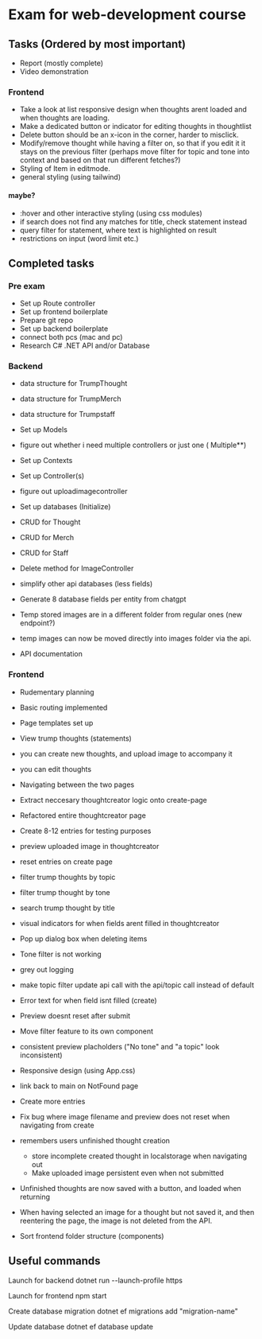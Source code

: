 # Exam for web-development course

## Tasks (Ordered by most important)
- Report (mostly complete)
- Video demonstration

### Frontend
- Take a look at list responsive design when thoughts arent loaded and when thoughts are loading.
- Make a dedicated button or indicator for editing thoughts in thoughtlist 
- Delete button should be an x-icon in the corner, harder to misclick.
- Modify/remove thought while having a filter on, so that if you edit it it stays on the previous filter (perhaps move filter for topic and tone into context and based on that run different fetches?)
- Styling of Item in editmode.
- general styling (using tailwind) 


#### maybe?
- :hover and other interactive styling (using css modules)
- if search does not find any matches for title, check statement instead
- query filter for statement, where text is highlighted on result
- restrictions on input (word limit etc.)

## Completed tasks
### Pre exam
- Set up Route controller
- Set up frontend boilerplate
- Prepare git repo
- Set up backend boilerplate
- connect both pcs (mac and pc) 
- Research C# .NET API and/or Database

### Backend
- data structure for TrumpThought
- data structure for TrumpMerch
- data structure for Trumpstaff

- Set up Models

- figure out whether i need multiple controllers or just one ( Multiple**)

- Set up Contexts
- Set up Controller(s)
- figure out uploadimagecontroller
- Set up databases (Initialize)

- CRUD for Thought
- CRUD for Merch
- CRUD for Staff

- Delete method for ImageController
- simplify other api databases (less fields)
- Generate 8 database fields per entity from chatgpt
- Temp stored images are in a different folder from regular ones (new endpoint?)
- temp images can now be moved directly into images folder via the api.
- API documentation

### Frontend
- Rudementary planning
- Basic routing implemented
- Page templates set up

- View trump thoughts (statements)
- you can create new thoughts, and upload image to accompany it
- you can edit thoughts
- Navigating between the two pages
- Extract neccesary thoughtcreator logic onto create-page
- Refactored entire thoughtcreator page

- Create 8-12 entries for testing purposes
- preview uploaded image in thoughtcreator
- reset entries on create page
- filter trump thoughts by topic
- filter trump thought by tone
- search trump thought by title
- visual indicators for when fields arent filled in thoughtcreator

- Pop up dialog box when deleting items
- Tone filter is not working
- grey out logging 
- make topic filter update api call with the api/topic call instead of default
- Error text for when field isnt filled (create)
- Preview doesnt reset after submit
- Move filter feature to its own component
- consistent preview placholders ("No tone" and "a topic" look inconsistent)
- Responsive design (using App.css)

- link back to main on NotFound page
- Create more entries
- Fix bug where image filename and preview does not reset when navigating from create 
- remembers users unfinished thought creation
    - store incomplete created thought in localstorage when navigating out
    - Make uploaded image persistent even when not submitted
- Unfinished thoughts are now saved with a button, and loaded when returning
- When having selected an image for a thought but not saved it, and then reentering the page, the image is not deleted from the API.
- Sort frontend folder structure (components)

## Useful commands

Launch for backend
    dotnet run --launch-profile https

Launch for frontend
    npm start

Create database migration
    dotnet ef migrations add "migration-name" 

Update database
    dotnet ef database update